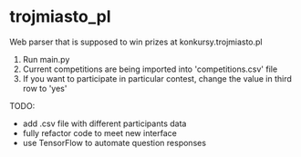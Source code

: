 # trojmiasto_pl

Web parser that is supposed to win prizes at konkursy.trojmiasto.pl

1. Run main.py
2. Current competitions are being imported into 'competitions.csv' file
3. If you want to participate in particular contest, change the value in third row to 'yes'


TODO:
- add .csv file with different participants data
- fully refactor code to meet new interface
- use TensorFlow to automate question responses
